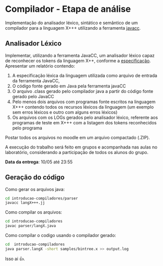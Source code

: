 # Compilador - Etapa de análise

Implementação do analisador léxico, sintático e semântico de um compilador para a linguagem X+++ utilizando a ferramenta [javacc](https://javacc.org). 

## Analisador Léxico

Implementar, utilizando a ferramenta JavaCC, um analisador léxico capaz de reconhecer os tokens da linguagem X++, conforme a [especificação](docs/especificaocao.pdf).
Apresentar um relatório contendo:
1. A especificação léxica da linguagem utilizada como arquivo de entrada da ferramenta JavaCC,
2. O código fonte gerado em Java pela ferramenta javaCC
3. O arquivo .class gerado pelo compilador java a partir do código fonte gerado pelo JavaCC
4. Pelo menos dois arquivos com programas fonte escritos na linguagem X+++ contendo todos os recursos léxicos da linguagem (um exemplo sem erros léxicos e outro com alguns erros léxicos)
5. Os arquivos com os LOGs gerados pelo analisador léxico, referente aos programas de teste em X+++ com a listagem dos tokens reconhecidos pelo programa

Postar todos os arquivos no moodle em um arquivo compactado (.ZIP).

A execução do trabalho será feito em grupos e acompanhada nas aulas no laboratório, considerando a participação de todos os alunos do grupo.

**Data da entrega**: 10/05 até 23:55
 
## Geração do código

Como gerar os arquivos java:

```bash
cd introducao-compiladores/parser
javacc langX+++.jj
```

Como compilar os arquivos:

```bash
cd introducao-compiladores
javac parser/langX.java
```

Como compilar o codigo usando o compilador gerado:

```bash
cd  introducao-compiladores
java parser.langX -short samples/bintree.x >> output.log

```

Isso ai :+1:.
 
 
